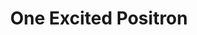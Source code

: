 ---
layout: home
title: One Excited Positron
excerpt: "Hello :) Join me on a tour of the world and science!"
comments: false
---
